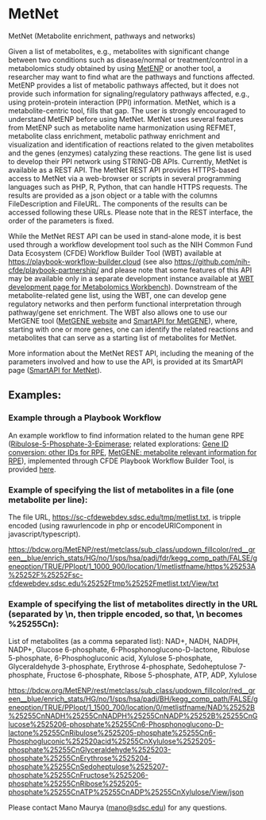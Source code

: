 # MetNet
MetNet (Metabolite enrichment, pathways and networks)

Given a list of metabolites, e.g., metabolites with significant change between two conditions such as disease/normal or treatment/control in a metabolomics study obtained by using <a href="https://github.com/metabolomicsworkbench/MetENP">MetENP</a> or another tool, a researcher may want to find what are the pathways and functions affected. MetENP provides a list of metabolic pathways affected, but it does not provide such information for signaling/regulatory pathways affected, e.g., using protein-protein interaction (PPI) information. MetNet, which is a metabolite-centric tool, fills that gap. The user is strongly encouraged to understand MetENP before using MetNet. MetNet uses several features from MetENP such as metabolite name harmonization using REFMET, metabolite class enrichment, metabolic pathway enrichment and visualization and identification of reactions related to the given metabolites and the genes (enzymes) catalyzing these reactions. The gene list is used to develop their PPI network using STRING-DB APIs. Currently, MetNet is available as a REST API. The MetNet REST API provides HTTPS-based access to MetNet via a web-browser or scripts in several programming languages such as PHP, R, Python, that can handle HTTPS requests. The results are provided as a json object or a table with the columns FileDescription and FileURL. The components of the results can be accessed following these URLs. Please note that in the REST interface, the order of the parameters is fixed.

While the MetNet REST API can be used in stand-alone mode, it is best used through a workflow development tool such as the NIH Common Fund Data Ecosystem (CFDE) Workflow Builder Tool (WBT) available at https://playbook-workflow-builder.cloud (see also https://github.com/nih-cfde/playbook-partnership/ and please note that some features of this API may be available only in a separate development instance available at <a href="https://github.com/metabolomicsworkbench/playbook-partnership/tree/playbook-partnership-mano-20221129">WBT development page for Metabolomics Workbench</a>). Downstream of the metabolite-related gene list, using the WBT, one can develop gene regulatory networks and then perform functional interpretation through pathway/gene set enrichment. The WBT also allows one to use our MetGENE tool (<a href="https://github.com/metabolomicsworkbench/MetGENE">MetGENE website</a> and <a href="https://smart-api.info/ui/342e4cec92030d74efd84b61650fb0ea">SmartAPI for MetGENE</a>), where, starting with one or more genes, one can identify the related reactions and metabolites that can serve as a starting list of metabolites for MetNet. 

More information about the MetNet REST API, including the meaning of the parameters involved and how to use the API, is provided at its SmartAPI page (<a href="http://smart-api.info/registry?q=67cc0e21b6238472f6f1f00e6b7c32aa">SmartAPI for MetNet</a>).

## Examples:

### Example through a Playbook Workflow
An example workflow to find information related to the human gene RPE (<a href="https://www.genecards.org/cgi-bin/carddisp.pl?gene=RPE">Ribulose-5-Phosphate-3-Epimerase</a>; related explorations: <a href="https://bdcw.org/geneid/rest/species/hsa/GeneIDType/SYMBOL/GeneListStr/RPE/View/json">Gene ID conversion: other IDs for RPE</a>, <a href="https://bdcw.org/MetGENE/rest/summary/species/hsa/GeneIDType/SYMBOL/GeneInfoStr/RPE/anatomy/NA/disease/NA/phenotype/NA/viewType/json">MetGENE: metabolite relevant information for RPE</a>), implemented through CFDE Playbook Workflow Builder Tool, is provided <a href="https://bdcw.org/MW/docs/UseCase11_MW_RPE_Playbook.pdf">here</a>.

### Example of specifying the list of metabolites in a file (one metabolite per line):

The file URL, https://sc-cfdewebdev.sdsc.edu/tmp/metlist.txt, is tripple encoded (using rawurlencode in php or encodeURIComponent in javascript/typescript).

https://bdcw.org/MetENP/rest/metclass/sub_class/updown_fillcolor/red__green__blue/enrich_stats/HG/no/1/sps/hsa/padj/fdr/kegg_comp_path/FALSE/geneoption/TRUE/PPIopt/1_1000_900/location/1/metlistfname/https%25253A%25252F%25252Fsc-cfdewebdev.sdsc.edu%25252Ftmp%25252Fmetlist.txt/View/txt

### Example of specifying the list of metabolites directly in the URL (separated by \n, then tripple encoded, so that, \n becomes %25255Cn):
List of metabolites (as a comma separated list):
NAD+, NADH, NADPH, NADP+, Glucose 6-phosphate, 6-Phosphonoglucono-D-lactone, Ribulose 5-phosphate, 6-Phosphogluconic acid, Xylulose 5-phosphate, Glyceraldehyde 3-phosphate, Erythrose 4-phosphate, 
Sedoheptulose 7-phosphate, Fructose 6-phosphate, Ribose 5-phosphate, ATP, ADP, Xylulose

https://bdcw.org/MetENP/rest/metclass/sub_class/updown_fillcolor/red__green__blue/enrich_stats/HG/no/1/sps/hsa/padj/BH/kegg_comp_path/FALSE/geneoption/TRUE/PPIopt/1_1500_700/location/0/metlistfname/NAD%25252B%25255CnNADH%25255CnNADPH%25255CnNADP%25252B%25255CnGlucose%2525206-phosphate%25255Cn6-Phosphonoglucono-D-lactone%25255CnRibulose%2525205-phosphate%25255Cn6-Phosphogluconic%252520acid%25255CnXylulose%2525205-phosphate%25255CnGlyceraldehyde%2525203-phosphate%25255CnErythrose%2525204-phosphate%25255CnSedoheptulose%2525207-phosphate%25255CnFructose%2525206-phosphate%25255CnRibose%2525205-phosphate%25255CnATP%25255CnADP%25255CnXylulose/View/json

Please contact Mano Maurya (mano@sdsc.edu) for any questions.
